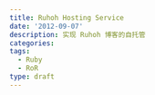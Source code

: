 ```yaml
---
title: Ruhoh Hosting Service
date: '2012-09-07'
description: 实现 Ruhoh 博客的自托管
categories:
tags:
  - Ruby
  - RoR
type: draft
---
```

